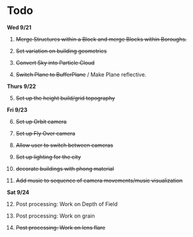 # Todo

**Wed 9/21**

1. ~~Merge Structures within a Block and merge Blocks within Boroughs.~~

2. ~~Set variation on building geometries~~

3. ~~Convert Sky into Particle Cloud~~

4. ~~Switch Plane to BufferPlane~~ / Make Plane reflective.

**Thurs 9/22**

5. ~~Set up the height build/grid topography~~


**Fri 9/23**

6. ~~Set up Orbit camera~~

7. ~~Set up Fly Over camera~~

8. ~~Allow user to switch between cameras~~

9. ~~Set up lighting for the city~~

10. ~~decorate buildings with phong material~~

11. ~~Add music to sequence of camera movements/music visualization~~

**Sat 9/24**

12. Post processing: Work on Depth of Field

13. Post processing: Work on grain

14. ~~Post processing: Work on lens flare~~

